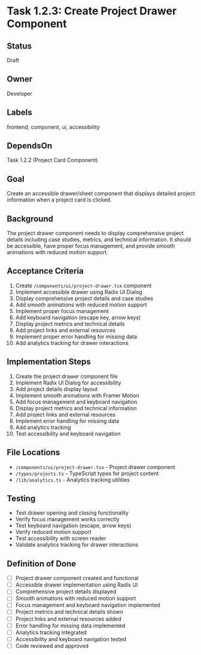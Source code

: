 # Task 1.2.3: Create Project Drawer Component

## Status
Draft

## Owner
Developer

## Labels
frontend, component, ui, accessibility

## DependsOn
Task 1.2.2 (Project Card Component)

## Goal
Create an accessible drawer/sheet component that displays detailed project information when a project card is clicked.

## Background
The project drawer component needs to display comprehensive project details including case studies, metrics, and technical information. It should be accessible, have proper focus management, and provide smooth animations with reduced motion support.

## Acceptance Criteria
1. Create `/components/ui/project-drawer.tsx` component
2. Implement accessible drawer using Radix UI Dialog
3. Display comprehensive project details and case studies
4. Add smooth animations with reduced motion support
5. Implement proper focus management
6. Add keyboard navigation (escape key, arrow keys)
7. Display project metrics and technical details
8. Add project links and external resources
9. Implement proper error handling for missing data
10. Add analytics tracking for drawer interactions

## Implementation Steps
1. Create the project drawer component file
2. Implement Radix UI Dialog for accessibility
3. Add project details display layout
4. Implement smooth animations with Framer Motion
5. Add focus management and keyboard navigation
6. Display project metrics and technical information
7. Add project links and external resources
8. Implement error handling for missing data
9. Add analytics tracking
10. Test accessibility and keyboard navigation

## File Locations
- `/components/ui/project-drawer.tsx` - Project drawer component
- `/types/projects.ts` - TypeScript types for project content
- `/lib/analytics.ts` - Analytics tracking utilities

## Testing
- Test drawer opening and closing functionality
- Verify focus management works correctly
- Test keyboard navigation (escape, arrow keys)
- Verify reduced motion support
- Test accessibility with screen reader
- Validate analytics tracking for drawer interactions

## Definition of Done
- [ ] Project drawer component created and functional
- [ ] Accessible drawer implementation using Radix UI
- [ ] Comprehensive project details displayed
- [ ] Smooth animations with reduced motion support
- [ ] Focus management and keyboard navigation implemented
- [ ] Project metrics and technical details shown
- [ ] Project links and external resources added
- [ ] Error handling for missing data implemented
- [ ] Analytics tracking integrated
- [ ] Accessibility and keyboard navigation tested
- [ ] Code reviewed and approved 